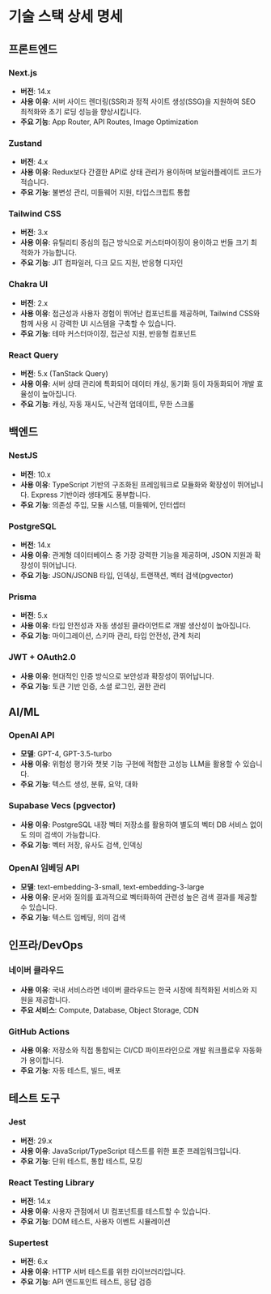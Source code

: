 # 기술 스택 상세 명세

## 프론트엔드

### Next.js
- **버전**: 14.x
- **사용 이유**: 서버 사이드 렌더링(SSR)과 정적 사이트 생성(SSG)을 지원하여 SEO 최적화와 초기 로딩 성능을 향상시킵니다.
- **주요 기능**: App Router, API Routes, Image Optimization

### Zustand
- **버전**: 4.x
- **사용 이유**: Redux보다 간결한 API로 상태 관리가 용이하며 보일러플레이트 코드가 적습니다.
- **주요 기능**: 불변성 관리, 미들웨어 지원, 타입스크립트 통합

### Tailwind CSS
- **버전**: 3.x
- **사용 이유**: 유틸리티 중심의 접근 방식으로 커스터마이징이 용이하고 번들 크기 최적화가 가능합니다.
- **주요 기능**: JIT 컴파일러, 다크 모드 지원, 반응형 디자인

### Chakra UI
- **버전**: 2.x
- **사용 이유**: 접근성과 사용자 경험이 뛰어난 컴포넌트를 제공하며, Tailwind CSS와 함께 사용 시 강력한 UI 시스템을 구축할 수 있습니다.
- **주요 기능**: 테마 커스터마이징, 접근성 지원, 반응형 컴포넌트

### React Query
- **버전**: 5.x (TanStack Query)
- **사용 이유**: 서버 상태 관리에 특화되어 데이터 캐싱, 동기화 등이 자동화되어 개발 효율성이 높아집니다.
- **주요 기능**: 캐싱, 자동 재시도, 낙관적 업데이트, 무한 스크롤

## 백엔드

### NestJS
- **버전**: 10.x
- **사용 이유**: TypeScript 기반의 구조화된 프레임워크로 모듈화와 확장성이 뛰어납니다. Express 기반이라 생태계도 풍부합니다.
- **주요 기능**: 의존성 주입, 모듈 시스템, 미들웨어, 인터셉터

### PostgreSQL
- **버전**: 14.x
- **사용 이유**: 관계형 데이터베이스 중 가장 강력한 기능을 제공하며, JSON 지원과 확장성이 뛰어납니다.
- **주요 기능**: JSON/JSONB 타입, 인덱싱, 트랜잭션, 벡터 검색(pgvector)

### Prisma
- **버전**: 5.x
- **사용 이유**: 타입 안전성과 자동 생성된 클라이언트로 개발 생산성이 높아집니다.
- **주요 기능**: 마이그레이션, 스키마 관리, 타입 안전성, 관계 처리

### JWT + OAuth2.0
- **사용 이유**: 현대적인 인증 방식으로 보안성과 확장성이 뛰어납니다.
- **주요 기능**: 토큰 기반 인증, 소셜 로그인, 권한 관리

## AI/ML

### OpenAI API
- **모델**: GPT-4, GPT-3.5-turbo
- **사용 이유**: 위험성 평가와 챗봇 기능 구현에 적합한 고성능 LLM을 활용할 수 있습니다.
- **주요 기능**: 텍스트 생성, 분류, 요약, 대화

### Supabase Vecs (pgvector)
- **사용 이유**: PostgreSQL 내장 벡터 저장소를 활용하여 별도의 벡터 DB 서비스 없이도 의미 검색이 가능합니다.
- **주요 기능**: 벡터 저장, 유사도 검색, 인덱싱

### OpenAI 임베딩 API
- **모델**: text-embedding-3-small, text-embedding-3-large
- **사용 이유**: 문서와 질의를 효과적으로 벡터화하여 관련성 높은 검색 결과를 제공할 수 있습니다.
- **주요 기능**: 텍스트 임베딩, 의미 검색

## 인프라/DevOps

### 네이버 클라우드
- **사용 이유**: 국내 서비스라면 네이버 클라우드는 한국 시장에 최적화된 서비스와 지원을 제공합니다.
- **주요 서비스**: Compute, Database, Object Storage, CDN

### GitHub Actions
- **사용 이유**: 저장소와 직접 통합되는 CI/CD 파이프라인으로 개발 워크플로우 자동화가 용이합니다.
- **주요 기능**: 자동 테스트, 빌드, 배포

## 테스트 도구

### Jest
- **버전**: 29.x
- **사용 이유**: JavaScript/TypeScript 테스트를 위한 표준 프레임워크입니다.
- **주요 기능**: 단위 테스트, 통합 테스트, 모킹

### React Testing Library
- **버전**: 14.x
- **사용 이유**: 사용자 관점에서 UI 컴포넌트를 테스트할 수 있습니다.
- **주요 기능**: DOM 테스트, 사용자 이벤트 시뮬레이션

### Supertest
- **버전**: 6.x
- **사용 이유**: HTTP 서버 테스트를 위한 라이브러리입니다.
- **주요 기능**: API 엔드포인트 테스트, 응답 검증 